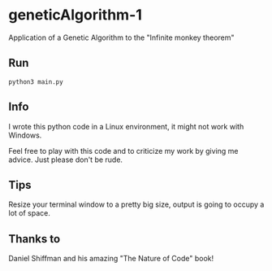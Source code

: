 # geneticAlgorithm-1
Application of a Genetic Algorithm to the "Infinite monkey theorem"

## Run
`python3 main.py`

## Info
I wrote this python code in a Linux environment, it might not work with Windows.

Feel free to play with this code and to criticize my work by giving me advice. Just please don't be rude.

## Tips
Resize your terminal window to a pretty big size, output is going to occupy a lot of space.

## Thanks to
Daniel Shiffman and his amazing "The Nature of Code" book!

